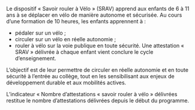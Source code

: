 <p>
Le dispositif « Savoir rouler à Vélo » (SRAV) apprend aux enfants de 6 à 11 ans à se déplacer en vélo de manière autonome et sécurisée. Au cours d’une formation de 10 heures, les enfants apprennent à :
<ul>
  <li>
    pédaler sur un vélo ;
  </li>
  <li>
    circuler sur un vélo en réelle autonomie ;
  </li>
  <li>
    rouler à vélo sur la voie publique en toute sécurité.
    Une attestation « SRAV » délivrée à chaque enfant vient conclure le cycle d’enseignement.
  </li>
</ul>
</p>
<p>
L’objectif est de leur permettre de circuler en réelle autonomie et en toute sécurité à l’entrée au collège, tout en les sensibilisant aux enjeux de développement durable et aux mobilités actives.
</p>
<p>
L’indicateur « Nombre d’attestations « savoir rouler à vélo » délivrées restitue le nombre d’attestations délivrées depuis le début du programme.
</p>
